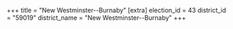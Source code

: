 +++
title = "New Westminster--Burnaby"
[extra]
election_id = 43
district_id = "59019"
district_name = "New Westminster--Burnaby"
+++
